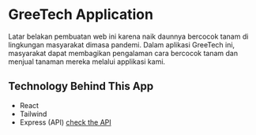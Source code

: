 # GreeTech Application
  Latar belakan pembuatan web ini karena naik daunnya bercocok tanam di lingkungan masyarakat dimasa pandemi. Dalam aplikasi GreeTech ini, masyarakat dapat membagikan pengalaman cara bercocok tanam dan menjual tanaman mereka melalui applikasi kami.
 
 ## Technology Behind This App
 - React
 - Tailwind
 - Express (API) [check the API](be-greetech.onrender.com)
